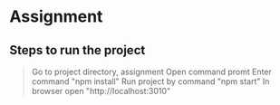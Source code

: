 # Assignment
## Steps to run the project
> Go to project directory, assignment
> Open command promt
> Enter command "npm install"
> Run project by command "npm start"
> In browser open "http://localhost:3010"

